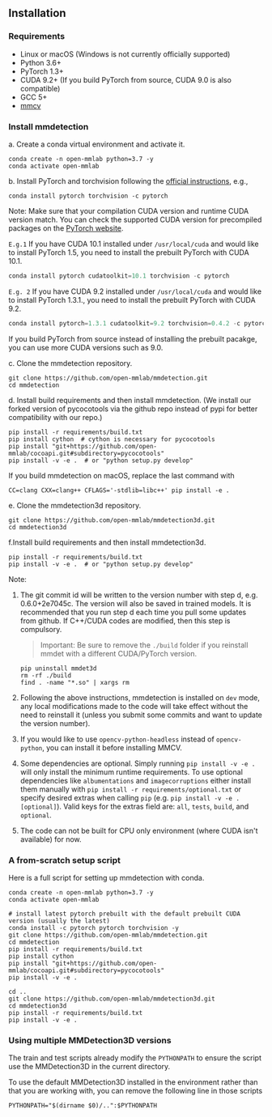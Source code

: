 ## Installation

### Requirements

- Linux or macOS (Windows is not currently officially supported)
- Python 3.6+
- PyTorch 1.3+
- CUDA 9.2+ (If you build PyTorch from source, CUDA 9.0 is also compatible)
- GCC 5+
- [mmcv](https://github.com/open-mmlab/mmcv)


### Install mmdetection

a. Create a conda virtual environment and activate it.

```shell
conda create -n open-mmlab python=3.7 -y
conda activate open-mmlab
```

b. Install PyTorch and torchvision following the [official instructions](https://pytorch.org/), e.g.,

```shell
conda install pytorch torchvision -c pytorch
```

Note: Make sure that your compilation CUDA version and runtime CUDA version match.
You can check the supported CUDA version for precompiled packages on the [PyTorch website](https://pytorch.org/).

`E.g.1` If you have CUDA 10.1 installed under `/usr/local/cuda` and would like to install
PyTorch 1.5, you need to install the prebuilt PyTorch with CUDA 10.1.

```python
conda install pytorch cudatoolkit=10.1 torchvision -c pytorch
```

`E.g. 2` If you have CUDA 9.2 installed under `/usr/local/cuda` and would like to install
PyTorch 1.3.1., you need to install the prebuilt PyTorch with CUDA 9.2.

```python
conda install pytorch=1.3.1 cudatoolkit=9.2 torchvision=0.4.2 -c pytorch
```

If you build PyTorch from source instead of installing the prebuilt pacakge,
you can use more CUDA versions such as 9.0.

c. Clone the mmdetection repository.

```shell
git clone https://github.com/open-mmlab/mmdetection.git
cd mmdetection
```

d. Install build requirements and then install mmdetection.
(We install our forked version of pycocotools via the github repo instead of pypi
for better compatibility with our repo.)

```shell
pip install -r requirements/build.txt
pip install cython  # cython is necessary for pycocotools
pip install "git+https://github.com/open-mmlab/cocoapi.git#subdirectory=pycocotools"
pip install -v -e .  # or "python setup.py develop"
```

If you build mmdetection on macOS, replace the last command with

```
CC=clang CXX=clang++ CFLAGS='-stdlib=libc++' pip install -e .
```

e. Clone the mmdetection3d repository.

```shell
git clone https://github.com/open-mmlab/mmdetection3d.git
cd mmdetection3d
```

f.Install build requirements and then install mmdetection3d.

```shell
pip install -r requirements/build.txt
pip install -v -e .  # or "python setup.py develop"
```

Note:

1. The git commit id will be written to the version number with step d, e.g. 0.6.0+2e7045c. The version will also be saved in trained models.
It is recommended that you run step d each time you pull some updates from github. If C++/CUDA codes are modified, then this step is compulsory.

    > Important: Be sure to remove the `./build` folder if you reinstall mmdet with a different CUDA/PyTorch version.

    ```
    pip uninstall mmdet3d
    rm -rf ./build
    find . -name "*.so" | xargs rm
    ```

2. Following the above instructions, mmdetection is installed on `dev` mode, any local modifications made to the code will take effect without the need to reinstall it (unless you submit some commits and want to update the version number).

3. If you would like to use `opencv-python-headless` instead of `opencv-python`,
you can install it before installing MMCV.

4. Some dependencies are optional. Simply running `pip install -v -e .` will only install the minimum runtime requirements. To use optional dependencies like `albumentations` and `imagecorruptions` either install them manually with `pip install -r requirements/optional.txt` or specify desired extras when calling `pip` (e.g. `pip install -v -e .[optional]`). Valid keys for the extras field are: `all`, `tests`, `build`, and `optional`.

5. The code can not be built for CPU only environment (where CUDA isn't available) for now.


### A from-scratch setup script

Here is a full script for setting up mmdetection with conda.

```shell
conda create -n open-mmlab python=3.7 -y
conda activate open-mmlab

# install latest pytorch prebuilt with the default prebuilt CUDA version (usually the latest)
conda install -c pytorch pytorch torchvision -y
git clone https://github.com/open-mmlab/mmdetection.git
cd mmdetection
pip install -r requirements/build.txt
pip install cython
pip install "git+https://github.com/open-mmlab/cocoapi.git#subdirectory=pycocotools"
pip install -v -e .

cd ..
git clone https://github.com/open-mmlab/mmdetection3d.git
cd mmdetection3d
pip install -r requirements/build.txt
pip install -v -e .
```

### Using multiple MMDetection3D versions

The train and test scripts already modify the `PYTHONPATH` to ensure the script use the MMDetection3D in the current directory.

To use the default MMDetection3D installed in the environment rather than that you are working with, you can remove the following line in those scripts

```shell
PYTHONPATH="$(dirname $0)/..":$PYTHONPATH
```
